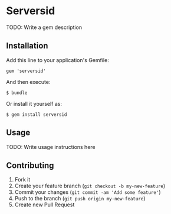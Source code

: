 # Serversid

TODO: Write a gem description

## Installation

Add this line to your application's Gemfile:

    gem 'serversid'

And then execute:

    $ bundle

Or install it yourself as:

    $ gem install serversid

## Usage

TODO: Write usage instructions here

## Contributing

1. Fork it
2. Create your feature branch (`git checkout -b my-new-feature`)
3. Commit your changes (`git commit -am 'Add some feature'`)
4. Push to the branch (`git push origin my-new-feature`)
5. Create new Pull Request
